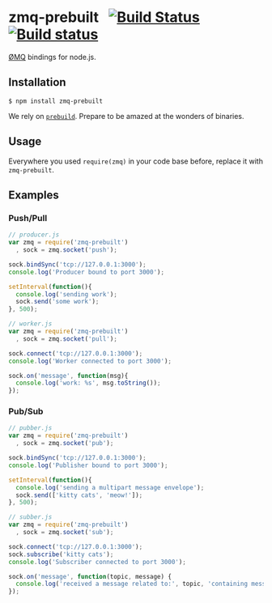 # zmq-prebuilt &nbsp;&nbsp;[![Build Status](https://travis-ci.org/nteract/zmq-prebuilt.png)](https://travis-ci.org/nteract/zmq-prebuilt) &nbsp;[![Build status](https://ci.appveyor.com/api/projects/status/6u7saauir2msxpou?svg=true)](https://ci.appveyor.com/project/rgbkrk/zmq-prebuilt)

[ØMQ](http://www.zeromq.org/) bindings for node.js.

## Installation

    $ npm install zmq-prebuilt


We rely on [`prebuild`](https://github.com/mafintosh/prebuild). Prepare to be amazed at the wonders of binaries.

## Usage

Everywhere you used `require(zmq)` in your code base before, replace it with `zmq-prebuilt`.

## Examples

### Push/Pull

```js
// producer.js
var zmq = require('zmq-prebuilt')
  , sock = zmq.socket('push');

sock.bindSync('tcp://127.0.0.1:3000');
console.log('Producer bound to port 3000');

setInterval(function(){
  console.log('sending work');
  sock.send('some work');
}, 500);
```

```js
// worker.js
var zmq = require('zmq-prebuilt')
  , sock = zmq.socket('pull');

sock.connect('tcp://127.0.0.1:3000');
console.log('Worker connected to port 3000');

sock.on('message', function(msg){
  console.log('work: %s', msg.toString());
});
```

### Pub/Sub

```js
// pubber.js
var zmq = require('zmq-prebuilt')
  , sock = zmq.socket('pub');

sock.bindSync('tcp://127.0.0.1:3000');
console.log('Publisher bound to port 3000');

setInterval(function(){
  console.log('sending a multipart message envelope');
  sock.send(['kitty cats', 'meow!']);
}, 500);
```

```js
// subber.js
var zmq = require('zmq-prebuilt')
  , sock = zmq.socket('sub');

sock.connect('tcp://127.0.0.1:3000');
sock.subscribe('kitty cats');
console.log('Subscriber connected to port 3000');

sock.on('message', function(topic, message) {
  console.log('received a message related to:', topic, 'containing message:', message);
});
```
